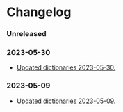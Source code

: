 # Changelog

### Unreleased


### 2023-05-30
- [Updated dictionaries 2023-05-30.](https://gitlab.com/tdulcet/compact-dictionaries/-/commit/b67e66a9029d5d6f28466b02aa524001c9b2f572)


### 2023-05-09
- [Updated dictionaries 2023-05-09.](https://gitlab.com/tdulcet/compact-dictionaries/-/commit/3936fe113b9f117428f038a51809fe9d041d81b4)
